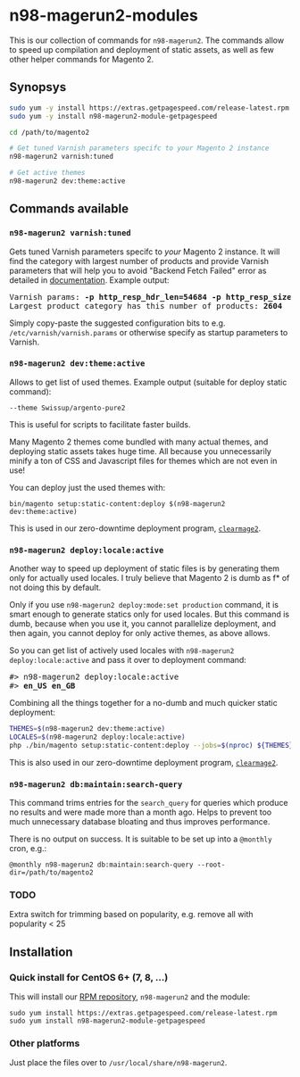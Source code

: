 # n98-magerun2-modules

This is our collection of commands for `n98-magerun2`.
The commands allow to speed up compilation and deployment of static assets, as well
 as few other helper commands for Magento 2.

## Synopsys

```bash
sudo yum -y install https://extras.getpagespeed.com/release-latest.rpm
sudo yum -y install n98-magerun2-module-getpagespeed

cd /path/to/magento2

# Get tuned Varnish parameters specifc to your Magento 2 instance
n98-magerun2 varnish:tuned 

# Get active themes
n98-magerun2 dev:theme:active
```

## Commands available

### `n98-magerun2 varnish:tuned`

Gets tuned Varnish parameters specifc to *your* Magento 2 instance. It will find the category with 
largest number of products and provide Varnish parameters that will help you to avoid 
"Backend Fetch Failed" error as detailed in 
[documentation](https://devdocs.magento.com/guides/v2.2/config-guide/varnish/tshoot-varnish-503.html). 
Example output:

<pre>
Varnish params: <b>-p http_resp_hdr_len=54684 -p http_resp_size=79260 -p workspace_backend=112028</b>
Largest product category has this number of products: <b>2604</b>
</pre>

Simply copy-paste the suggested configuration bits to e.g. `/etc/varnish/varnish.params` or otherwise
specify as startup parameters to Varnish.

### `n98-magerun2 dev:theme:active`

Allows to get list of used themes. Example output (suitable for deploy static command):

    --theme Swissup/argento-pure2

This is useful for scripts to facilitate faster builds.

Many Magento 2 themes come bundled with many actual themes, and deploying static assets takes huge time.
All because you unnecessarily minify a ton of CSS and Javascript files for themes which are not even in use!

You can deploy just the used themes with:

    bin/magento setup:static-content:deploy $(n98-magerun2 dev:theme:active)
    
This is used in our zero-downtime deployment program, 
[`clearmage2`](https://www.getpagespeed.com/clearmage2).

### `n98-magerun2 deploy:locale:active`

Another way to speed up deployment of static files is by generating them only for actually used
locales. I truly believe that Magento 2 is dumb as f* of not doing this by default.

Only if you use `n98-magerun2 deploy:mode:set production` command, it is smart enough to generate
statics only for used locales. But this command is dumb, because when you use it, you cannot parallelize
deployment, and then again, you cannot deploy for only active themes, as above allows.

So you can get list of actively used locales with `n98-magerun2 deploy:locale:active` and pass it
over to deployment command:

<pre>
<em>#></em> n98-magerun2 deploy:locale:active
<em>#></em> <b>en_US en_GB</b>
</pre>

Combining all the things together for a no-dumb and much quicker static deployment:

```bash
THEMES=$(n98-magerun2 dev:theme:active)
LOCALES=$(n98-magerun2 deploy:locale:active)
php ./bin/magento setup:static-content:deploy --jobs=$(nproc) ${THEMES} ${LOCALES}
```

This is also used in our zero-downtime deployment program, 
[`clearmage2`](https://www.getpagespeed.com/clearmage2).

### `n98-magerun2 db:maintain:search-query`

This command trims entries for the `search_query` for queries which produce no results and were
made more than a month ago. Helps to prevent too much unnecessary database bloating and thus
improves performance. 

There is no output on success. It is suitable to be set up into a `@monthly` cron, e.g.:

    @monthly n98-magerun2 db:maintain:search-query --root-dir=/path/to/magento2  
    
### TODO

Extra switch for trimming based on popularity, e.g. remove all with popularity < 25    

## Installation

### Quick install for CentOS 6+ (7, 8, ...)

This will install our [RPM repository](https://www.getpagespeed.com/redhat), `n98-magerun2` and the module:

    sudo yum install https://extras.getpagespeed.com/release-latest.rpm
    sudo yum install n98-magerun2-module-getpagespeed

### Other platforms

Just place the files over to `/usr/local/share/n98-magerun2`.


